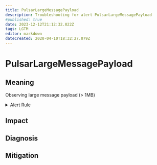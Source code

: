 ```yaml
---
title: PulsarLargeMessagePayload
description: Troubleshooting for alert PulsarLargeMessagePayload
#published: true
date: 2023-12-12T21:12:32.022Z
tags: LGTM
editor: markdown
dateCreated: 2020-04-10T18:32:27.079Z
---
```


# PulsarLargeMessagePayload

## Meaning
[//]: # "Short paragraph that explains what the alert means"
Observing large message payload (> 1MB)

<details>
  <summary>Alert Rule</summary>

  ```yaml
alert: PulsarLargeMessagePayload
expr: sum(pulsar_entry_size_overflow > 0) by (topic)
for: 1h
labels:
    severity: warning
annotations:
    summary: Pulsar large message payload (instance {{ $labels.instance }})
    description: |-
        Observing large message payload (> 1MB)
          VALUE = {{ $value }}
          LABELS = {{ $labels }}
    runbook: https://github.com/srerun/prometheus-alerts/content/runbooks/PulsarLargeMessagePayload

  ```
</details>


## Impact
[//]: # "What could / will happen if the alert is not addressed"



## Diagnosis
[//]: # "Steps to take to identify the cause of the problem"



## Mitigation
[//]: # "The steps necessary to resolve the alert"
